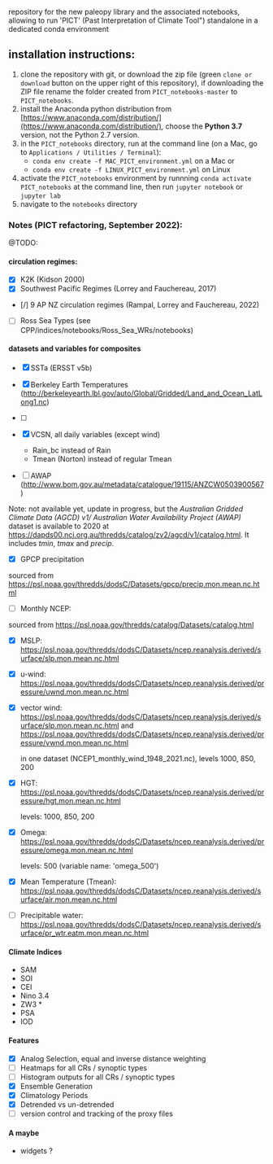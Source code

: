 repository for the new paleopy library and the associated notebooks, allowing to run 'PICT' (Past Interpretation of Climate Tool") standalone in
a dedicated conda environment

## installation instructions:

1) clone the repository with git, or download the zip file (green `clone or download` button on the upper right of this repository), if downloading the ZIP file rename the folder created from `PICT_notebooks-master` to `PICT_notebooks`.
2) install the Anaconda python distribution from [https://www.anaconda.com/distribution/](https://www.anaconda.com/distribution/), choose the **Python 3.7** version, not the Python 2.7 version. 
3) in the `PICT_notebooks` directory, run at the command line (on a Mac, go to `Applications / Utilities / Terminal`):
	+ `conda env create -f MAC_PICT_environment.yml` on a Mac
	or
	+ `conda env create -f LINUX_PICT_environment.yml` on Linux
4) activate the `PICT_notebooks` environment by runnning `conda activate PICT_notebooks` at the command line, then run `jupyter notebook` or `jupyter lab`
5) navigate to the `notebooks` directory

### Notes (PICT refactoring, September 2022):

@TODO: 

#### circulation regimes: 

- [x] K2K (Kidson 2000)
- [x] Southwest Pacific Regimes (Lorrey and Fauchereau, 2017)
- [/] 9 AP NZ circulation regimes (Rampal, Lorrey and Fauchereau, 2022) 
- [ ] Ross Sea Types (see CPP/indices/notebooks/Ross_Sea_WRs/notebooks)


#### datasets and variables for composites 

- [x] SSTa (ERSST v5b)

- [x] Berkeley Earth Temperatures (http://berkeleyearth.lbl.gov/auto/Global/Gridded/Land_and_Ocean_LatLong1.nc) 

- [ ]  

- [x] VCSN, all daily variables (except wind)

  - Rain_bc instead of Rain 
  - Tmean (Norton) instead of regular Tmean 

- [ ] AWAP (http://www.bom.gov.au/metadata/catalogue/19115/ANZCW0503900567) 

Note: not available yet, update in progress, but the *Australian Gridded Climate Data (AGCD) v1/ Australian Water Availability Project (AWAP)* dataset is available to 2020 at https://dapds00.nci.org.au/thredds/catalog/zv2/agcd/v1/catalog.html. It includes *tmin*, *tmax* and *precip*. 

- [x] GPCP precipitation

sourced from https://psl.noaa.gov/thredds/dodsC/Datasets/gpcp/precip.mon.mean.nc.html 

- [ ] Monthly NCEP:

sourced from https://psl.noaa.gov/thredds/catalog/Datasets/catalog.html 

  - [x] MSLP: https://psl.noaa.gov/thredds/dodsC/Datasets/ncep.reanalysis.derived/surface/slp.mon.mean.nc.html 
  
  - [x] u-wind: https://psl.noaa.gov/thredds/dodsC/Datasets/ncep.reanalysis.derived/pressure/uwnd.mon.mean.nc.html 
  
  - [x] vector wind: https://psl.noaa.gov/thredds/dodsC/Datasets/ncep.reanalysis.derived/surface/slp.mon.mean.nc.html and https://psl.noaa.gov/thredds/dodsC/Datasets/ncep.reanalysis.derived/pressure/vwnd.mon.mean.nc.html 

    in one dataset (NCEP1_monthly_wind_1948_2021.nc), levels 1000, 850, 200 

  - [x] HGT: https://psl.noaa.gov/thredds/dodsC/Datasets/ncep.reanalysis.derived/pressure/hgt.mon.mean.nc.html 

    levels: 1000, 850, 200 

  - [x] Omega: https://psl.noaa.gov/thredds/dodsC/Datasets/ncep.reanalysis.derived/pressure/omega.mon.mean.nc.html

    levels: 500 (variable name: 'omega_500')

  - [x] Mean Temperature (Tmean): https://psl.noaa.gov/thredds/dodsC/Datasets/ncep.reanalysis.derived/surface/air.mon.mean.nc.html 
  
  - [ ] Precipitable water: https://psl.noaa.gov/thredds/dodsC/Datasets/ncep.reanalysis.derived/surface/pr_wtr.eatm.mon.mean.nc.html
  
#### Climate Indices

- SAM
- SOI
- CEI 
- Nino 3.4 
- ZW3 * 
- PSA 
- IOD 

#### Features

- [x] Analog Selection, equal and inverse distance weighting
- [ ] Heatmaps for all CRs / synoptic types
- [ ] Histogram outputs for all CRs / synoptic types
- [x] Ensemble Generation 
- [x] Climatology Periods
- [x] Detrended vs un-detrended
- [ ] version control and tracking of the proxy files

#### A maybe 

- widgets ?





